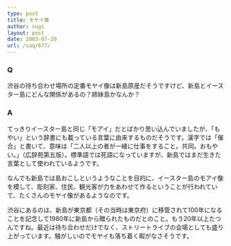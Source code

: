 ```yaml
---
type: post
title: モヤイ像
author: sugi
layout: post
date: 2003-07-20
url: /saq/677/
---
```

### Q 

渋谷の待ち合わせ場所の定番モヤイ像は新島原産だそうですけど、新島とイースター島にどんな関係があるの？姉妹島かなんか？

### A 

てっきりイースター島と同じ「モアイ」だとばかり思い込んでいましたが、「もやい」という辞書にも載っている言葉に由来するものだそうです。漢字では「催合」と書いて、意味は「二人以上の者が一緒に仕事をすること。共同。おもやい。」（広辞苑第五版）。標準語では死語になっていますが、新島ではまだ生きた言葉として使われているようです。

なんでも新島では島おこしというようなことを目的に、イースター島のモアイ像を模して、彫刻家、住民、観光客が力をあわせて作るということが行われていて、たくさんのモヤイ像があるようなのです。

渋谷にあるのは、新島が東京都（その当時は東京府）に移管されて100年になることを記念して1980年に新島から贈られたものだとのこと。もう20年以上たつんですね。最近は待ち合わせだけでなく、ストリートライブの会場としても盛り上がっています。騒がしいのでモヤイも落ち着く暇がなさそうです。
